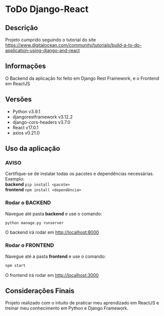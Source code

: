 # ToDo Django-React

## Descrição 

Projeto cumprido seguindo o tutorial do site <br> <https://www.digitalocean.com/community/tutorials/build-a-to-do-application-using-django-and-react>

## Informações

O Backend da aplicação foi feito em Django Rest Framework, e o Frontend em ReactJS

## Versões

* Python v3.9.1
* djangorestframework v3.12.2
* django-cors-headers v3.7.0
* React v17.0.1
* axios v0.21.0

## Uso da aplicação

### AVISO

Certifique-se de instalar todas os pacotes e dependências necessárias.<br>
Exemplo:<br>
**backend** ```pip install <pacote>```<br>
**frontend** ```npm install <dependência>```


### Rodar o BACKEND

Navegue até pasta **backend** e use o comando:<br>
~~~python
python manage.py runserver
~~~

O backend irá rodar em <http://localhost:8000>

### Rodar o FRONTEND

Navegue até a pasta **frontend** e use o comando:
~~~javascript
npm start
~~~

O frontend irá rodar em <http://localhost:3000>

## Considerações Finais

Projeto realizado com o intuito de praticar meu aprendizado em ReactJS e treinar meu conhecimento em Python e Django Framework.






